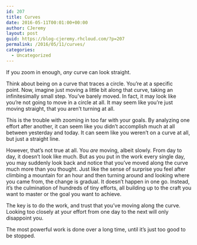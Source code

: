 ```yaml
---
id: 207
title: Curves
date: 2016-05-11T00:01:00+00:00
author: CJeremy
layout: post
guid: https://blog-cjeremy.rhcloud.com/?p=207
permalink: /2016/05/11/curves/
categories:
  - Uncategorized
---
```

If you zoom in enough, _any_ curve can look straight.

Think about being on a curve that traces a circle. You&#8217;re at a specific point. Now, imagine just moving a little bit along that curve, taking an infinitesimally small step. You&#8217;ve barely moved. In fact, it may look like you&#8217;re not going to move in a circle at all. It may seem like you&#8217;re just moving straight, that you aren&#8217;t turning at all.

This is the trouble with zooming in too far with your goals. By analyzing one effort after another, it can seem like you didn&#8217;t accomplish much at all between yesterday and today. It can seem like you weren&#8217;t on a curve at all, but just a straight line.

However, that&#8217;s not true at all. You _are_ moving, albeit slowly. From day to day, it doesn&#8217;t look like much. But as you put in the work every single day, you may suddenly look back and notice that you&#8217;ve moved along the curve much more than you thought. Just like the sense of surprise you feel after climbing a mountain for an hour and then turning around and looking where you came from, the change is gradual. It doesn&#8217;t happen in one go. Instead, it&#8217;s the culmination of hundreds of tiny efforts, all building up to the craft you want to master or the goal you want to achieve.

The key is to do the work, and trust that you&#8217;ve moving along the curve. Looking too closely at your effort from one day to the next will only disappoint you.

The most powerful work is done over a long time, until it&#8217;s just too good to be stopped.